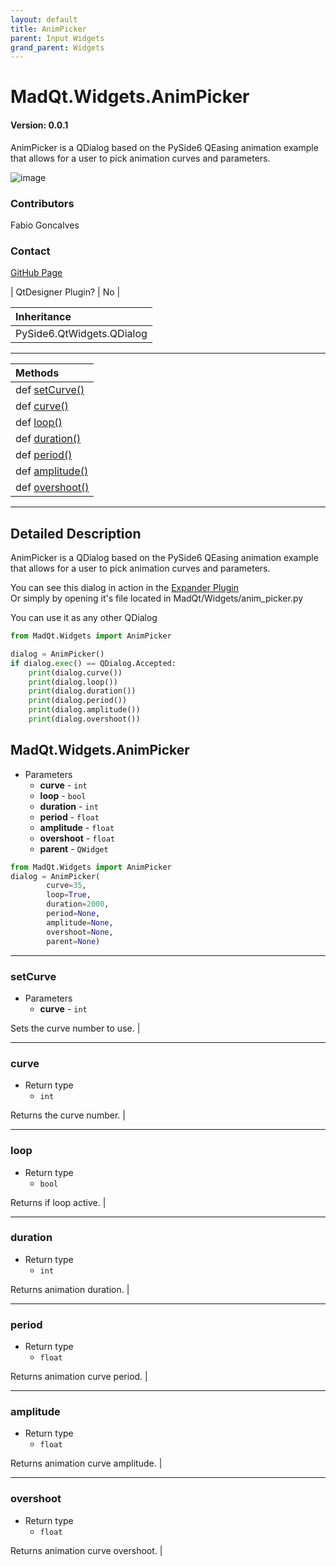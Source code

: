 ```yaml
---
layout: default
title: AnimPicker
parent: Input Widgets
grand_parent: Widgets
---
```


# MadQt.Widgets.AnimPicker
#### Version: 0.0.1
AnimPicker is a QDialog based on the PySide6 QEasing animation example
that allows for a user to pick animation curves and parameters.

![image](https://user-images.githubusercontent.com/30872066/148591426-3cc8db1e-0531-4a78-baf2-21f6bd336593.png)


### Contributors
Fabio Goncalves

### Contact
[GitHub Page](https://github.com/MadPonyInteractive)

| QtDesigner Plugin? | No |

| Inheritance                   |
|:------------------------------|
| PySide6.QtWidgets.QDialog     |

***

| Methods |
|:----------|
|def [setCurve()](AnimPicker.html#setcurve)|
|def [curve()](AnimPicker.html#curve)|
|def [loop()](AnimPicker.html#loop)|
|def [duration()](AnimPicker.html#duration)|
|def [period()](AnimPicker.html#period)|
|def [amplitude()](AnimPicker.html#amplitude)|
|def [overshoot()](AnimPicker.html#overshoot)|

***

## Detailed Description
AnimPicker is a QDialog based on the PySide6 QEasing animation example
that allows for a user to pick animation curves and parameters.

You can see this dialog in action in the [Expander Plugin](https://madponyinteractive.github.io/MadQt/Widgets/Containers/Expander.html) \
Or simply by opening it's file located in MadQt/Widgets/anim_picker.py

You can use it as any other QDialog
```python
from MadQt.Widgets import AnimPicker

dialog = AnimPicker()
if dialog.exec() == QDialog.Accepted:
    print(dialog.curve())
    print(dialog.loop())
    print(dialog.duration())
    print(dialog.period())
    print(dialog.amplitude())
    print(dialog.overshoot())
```

## MadQt.Widgets.AnimPicker
* Parameters
    * **curve** - `int`
    * **loop** - `bool`
    * **duration** - `int`
    * **period** - `float`
    * **amplitude** - `float`
    * **overshoot** - `float`
    * **parent** - `QWidget`

```python
from MadQt.Widgets import AnimPicker
dialog = AnimPicker(
        curve=35,
        loop=True,
        duration=2000,
        period=None,
        amplitude=None,
        overshoot=None,
        parent=None)
```

***

### setCurve
* Parameters
    * **curve** - `int`

Sets the curve number to use. |

***

### curve
* Return type
    * `int`

Returns the curve number. |

***

### loop
* Return type
    * `bool`

Returns if loop active. |

***

### duration
* Return type
    * `int`

Returns animation duration. |

***

### period
* Return type
    * `float`

Returns animation curve period. |

***

### amplitude
* Return type
    * `float`

Returns animation curve amplitude. |

***

### overshoot
* Return type
    * `float`

Returns animation curve overshoot. |


